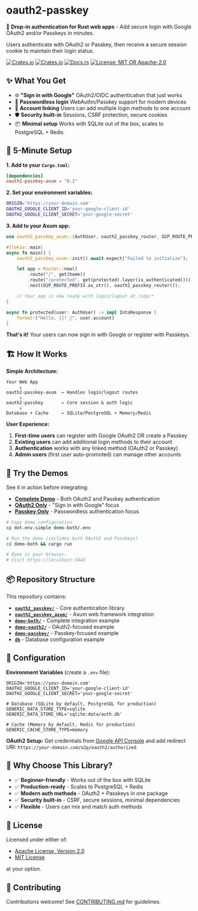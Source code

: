 # oauth2-passkey

🔐 **Drop-in authentication for Rust web apps** - Add secure login with Google OAuth2 and/or Passkeys in minutes.

Users authenticate with OAuth2 or Passkey, then receive a secure session cookie to maintain their login status.

[![Crates.io](https://img.shields.io/crates/v/oauth2-passkey.svg)](https://crates.io/crates/oauth2-passkey)
[![Crates.io](https://img.shields.io/crates/v/oauth2-passkey-axum.svg)](https://crates.io/crates/oauth2-passkey-axum)
[![Docs.rs](https://docs.rs/oauth2-passkey/badge.svg)](https://docs.rs/oauth2-passkey)
[![License: MIT OR Apache-2.0](https://img.shields.io/badge/License-MIT%20OR%20Apache--2.0-blue.svg)](#license)

## ✨ What You Get

- 🌐 **"Sign in with Google"** OAuth2/OIDC authentication that just works
- 🔑 **Passwordless login** WebAuthn/Passkey support for modern devices
- 🔗 **Account linking** Users can add multiple login methods to one account
- 🛡️ **Security built-in** Sessions, CSRF protection, secure cookies
- 📦 **Minimal setup** Works with SQLite out of the box, scales to PostgreSQL + Redis

## 🚀 5-Minute Setup

**1. Add to your `Cargo.toml`:**

```toml
[dependencies]
oauth2-passkey-axum = "0.1"
```

**2. Set your environment variables:**

```bash
ORIGIN='https://your-domain.com'
OAUTH2_GOOGLE_CLIENT_ID='your-google-client-id'
OAUTH2_GOOGLE_CLIENT_SECRET='your-google-secret'
```

**3. Add to your Axum app:**

```rust
use oauth2_passkey_axum::{AuthUser, oauth2_passkey_router, O2P_ROUTE_PREFIX};

#[tokio::main]
async fn main() {
    oauth2_passkey_axum::init().await.expect("Failed to initialize");

    let app = Router::new()
        .route("/", get(home))
        .route("/protected", get(protected).layer(is_authenticated()))
        .nest(O2P_ROUTE_PREFIX.as_str(), oauth2_passkey_router());

    // Your app is now ready with login/logout at /o2p/*
}

async fn protected(user: AuthUser) -> impl IntoResponse {
    format!("Hello, {}! 👋", user.account)
}
```

**That's it!** Your users can now sign in with Google or register with Passkeys.

## 🏗️ How It Works

**Simple Architecture:**

```text
Your Web App
     ↓
oauth2-passkey-axum  ← Handles login/logout routes
     ↓
oauth2-passkey       ← Core session & auth logic
     ↓
Database + Cache     ← SQLite/PostgreSQL + Memory/Redis
```

**User Experience:**

1. **First-time users** can register with Google OAuth2 OR create a Passkey
2. **Existing users** can add additional login methods to their account
3. **Authentication** works with any linked method (OAuth2 or Passkey)
4. **Admin users** (first user auto-promoted) can manage other accounts

## 📱 Try the Demos

See it in action before integrating:

- **[Complete Demo](demo-both/)** - Both OAuth2 and Passkey authentication
- **[OAuth2 Only](demo-oauth2/)** - "Sign in with Google" focus
- **[Passkey Only](demo-passkey/)** - Passwordless authentication focus

```bash
# Copy demo configuration
cp dot.env.simple demo-both/.env

# Run the demo (includes both OAuth2 and Passkeys)
cd demo-both && cargo run

# Open in your browser:
# Visit https://localhost:3443
```

## 📦 Repository Structure

This repository contains:

- **[`oauth2_passkey/`](oauth2_passkey/)** - Core authentication library
- **[`oauth2_passkey_axum/`](oauth2_passkey_axum/)** - Axum web framework integration
- **[`demo-both/`](demo-both/)** - Complete integration example
- **[`demo-oauth2/`](demo-oauth2/)** - OAuth2-focused example
- **[`demo-passkey/`](demo-passkey/)** - Passkey-focused example
- **[`db`](db/)** - Database configuration example

## 🔧 Configuration

**Environment Variables** (create a `.env` file):

```env
ORIGIN='https://your-domain.com'
OAUTH2_GOOGLE_CLIENT_ID='your-google-client-id'
OAUTH2_GOOGLE_CLIENT_SECRET='your-google-secret'

# Database (SQLite by default, PostgreSQL for production)
GENERIC_DATA_STORE_TYPE=sqlite
GENERIC_DATA_STORE_URL='sqlite:data/auth.db'

# Cache (Memory by default, Redis for production)
GENERIC_CACHE_STORE_TYPE=memory
```

**OAuth2 Setup:** Get credentials from [Google API Console](https://console.cloud.google.com/auth/clients) and add redirect URI: `https://your-domain.com/o2p/oauth2/authorized`

## 🎯 Why Choose This Library?

- ✅ **Beginner-friendly** - Works out of the box with SQLite
- ✅ **Production-ready** - Scales to PostgreSQL + Redis
- ✅ **Modern auth methods** - OAuth2 + Passkeys in one package
- ✅ **Security built-in** - CSRF, secure sessions, minimal dependencies
- ✅ **Flexible** - Users can mix and match auth methods

## 📄 License

Licensed under either of:

- [Apache License, Version 2.0](LICENSE-APACHE)
- [MIT License](LICENSE-MIT)

at your option.

## 🤝 Contributing

Contributions welcome! See [CONTRIBUTING.md](CONTRIBUTING.md) for guidelines.
